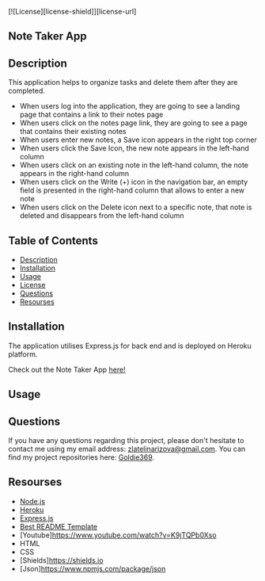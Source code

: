 [![License][license-shield]][license-url]


## Note Taker App

## Description

This application helps to organize tasks and delete them after they are completed. 

- When users log into the application, they are going to see a landing page that contains a link to their notes page
- When users click on the notes page link, they are going to see a page that contains their existing notes
- When users enter new notes, a Save icon appears in the right top corner
- When users click the Save Icon, the new note appears in the left-hand column
- When users click on an existing note in the left-hand column, the note appears in the right-hand column
- When users click on the Write (+) icon in the navigation bar, an empty field is presented in the right-hand column that allows to enter a new note
- When users click on the Delete icon next to a specific note, that note is deleted and disappears from the left-hand column

## Table of Contents

  <ul>
    <li>
      <a href="#description">Description</a>
    </li>
    <li>
      <a href="#installation">Installation</a>
    </li>
    <li>
      <a href="#demo">Usage</a>
    </li>
    <li>
        <a href="#license">License</a>
    </li>
    <li>
        <a href="#questions">Questions</a>
    </li>
    <li>
        <a href="#resourses">Resourses</a>
    </li>
  </ul>

  ## Installation

 The application utilises Express.js for back end and is deployed on Heroku platform.

Check out the Note Taker App [here!](https://goldie-note-taker.herokuapp.com/)

## Usage

## Questions

If you have any questions regarding this project, please don't hesitate to contact me using my email address: zlatelinarizova@gmail.com. You can find my project repositories here: [Goldie369](https://github.com/Goldie369).


## Resourses
- [Node.js](https://nodejs.org/en/)
- [Heroku](https://devcenter.heroku.com/)
- [Express.js](https://emojipedia.org/)
- [Best README Template](https://github.com/othneildrew/Best-README-Template/blob/master/README.md)
- [Youtube]https://www.youtube.com/watch?v=K9jTQPb0Xso
- HTML
- CSS
- [Shields]https://shields.io
- [Json]https://www.npmjs.com/package/json




